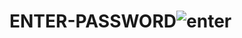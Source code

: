 # ENTER-PASSWORD![enter](https://user-images.githubusercontent.com/104096128/211216571-c445f16e-4f67-411e-aa10-3720906cfa67.PNG)
